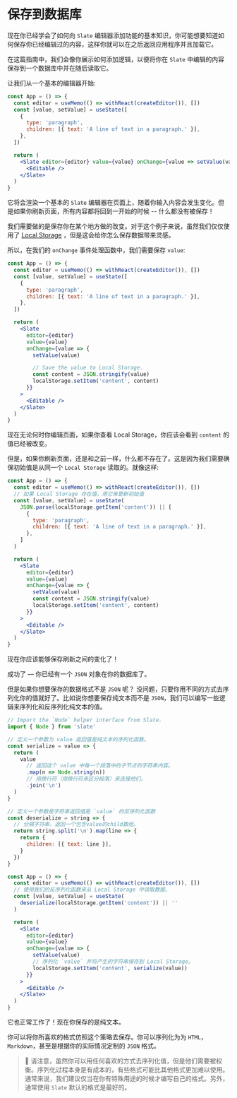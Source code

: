 # 保存到数据库

现在你已经学会了如何向 `Slate` 编辑器添加功能的基本知识，你可能想要知道如何保存你已经编辑过的内容，这样你就可以在之后返回应用程序并且加载它。

在这篇指南中，我们会像你展示如何添加逻辑，以便将你在 `Slate` 中编辑的内容保存到一个数据库中并在随后读取它。

让我们从一个基本的编辑器开始:

```jsx
const App = () => {
  const editor = useMemo(() => withReact(createEditor()), [])
  const [value, setValue] = useState([
    {
      type: 'paragraph',
      children: [{ text: 'A line of text in a paragraph.' }],
    },
  ])

  return (
    <Slate editor={editor} value={value} onChange={value => setValue(value)}>
      <Editable />
    </Slate>
  )
}
```

它将会渲染一个基本的 `Slate` 编辑器在页面上，随着你输入内容会发生变化。但是如果你刷新页面，所有内容都将回到一开始的时候 -- 什么都没有被保存！

我们需要做的是保存你在某个地方做的改变。对于这个例子来说，虽然我们仅仅使用了 [Local Storage](https://developer.mozilla.org/en-US/docs/Web/API/Window/localStorage) ，但是这会给你怎么保存数据带来灵感。

所以，在我们的 `onChange` 事件处理函数中，我们需要保存 `value`:

```jsx
const App = () => {
  const editor = useMemo(() => withReact(createEditor()), [])
  const [value, setValue] = useState([
    {
      type: 'paragraph',
      children: [{ text: 'A line of text in a paragraph.' }],
    },
  ])

  return (
    <Slate
      editor={editor}
      value={value}
      onChange={value => {
        setValue(value)

        // Save the value to Local Storage.
        const content = JSON.stringify(value)
        localStorage.setItem('content', content)
      }}
    >
      <Editable />
    </Slate>
  )
}
```

现在无论何时你编辑页面，如果你查看 Local Storage，你应该会看到 `content` 的值已经被改变。

但是，如果你刷新页面，还是和之前一样，什么都不存在了。这是因为我们需要确保初始值是从同一个 `Local Storage` 读取的。就像这样:

```jsx
const App = () => {
  const editor = useMemo(() => withReact(createEditor()), [])
  // 如果 Local Storage 存在值，用它来更新初始值
  const [value, setValue] = useState(
    JSON.parse(localStorage.getItem('content')) || [
      {
        type: 'paragraph',
        children: [{ text: 'A line of text in a paragraph.' }],
      },
    ]
  )

  return (
    <Slate
      editor={editor}
      value={value}
      onChange={value => {
        setValue(value)
        const content = JSON.stringify(value)
        localStorage.setItem('content', content)
      }}
    >
      <Editable />
    </Slate>
  )
}
```

现在你应该能够保存刷新之间的变化了！

成功了 — 你已经有一个 `JSON` 对象在你的数据库了。

但是如果你想要保存的数据格式不是 `JSON` 呢？ 没问题，只要你用不同的方式去序列化你的值就好了。比如说你想要保存纯文本而不是 `JSON`，我们可以编写一些逻辑来序列化和反序列化纯文本的值。

```jsx
// Import the `Node` helper interface from Slate.
import { Node } from 'slate'

// 定义一个参数为 value 返回值是纯文本的序列化函数。
const serialize = value => {
  return (
    value
      // 返回这个 value 中每一个段落中的子节点的字符串内容。
      .map(n => Node.string(n))
      // 用换行符（用换行符来区分段落）来连接他们。
      .join('\n')
  )
}

// 定义一个参数是字符串返回值是 `value` 的反序列化函数
const deserialize = string => {
  // 分隔字符串，返回一个包含value的child数组。
  return string.split('\n').map(line => {
    return {
      children: [{ text: line }],
    }
  })
}

const App = () => {
  const editor = useMemo(() => withReact(createEditor()), [])
  // 使用我们的反序列化函数来从 Local Storage 中读取数据。
  const [value, setValue] = useState(
    deserialize(localStorage.getItem('content')) || ''
  )

  return (
    <Slate
      editor={editor}
      value={value}
      onChange={value => {
        setValue(value)
        // 序列化 `value` 并将产生的字符串保存到 Local Storage。
        localStorage.setItem('content', serialize(value))
      }}
    >
      <Editable />
    </Slate>
  )
}
```

它也正常工作了！现在你保存的是纯文本。

你可以将你所喜欢的格式仿照这个策略去保存。你可以序列化为为 `HTML`，`Markdown`，甚至是根据你的实际情况定制的 `JSON` 格式。

> 🤖 请注意，虽然你可以用任何喜欢的方式去序列化值，但是他们需要被权衡。序列化过程本身是有成本的，有些格式可能比其他格式更加难以使用。通常来说，我们建议仅当在你有特殊用途的时候才编写自己的格式。另外，通常使用 `Slate` 默认的格式是最好的。
